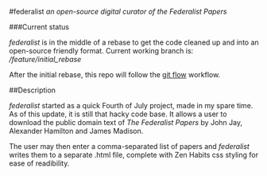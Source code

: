 #federalist
*an open-source digital curator of the Federalist Papers*

###Current status

*federalist* is in the middle of a rebase to get the code cleaned up and into
an open-source friendly format. Current working branch is: */feature/initial_rebase*

After the initial rebase, this repo will follow the [git
flow](https://www.atlassian.com/git/tutorials/comparing-workflows/gitflow-workflow)
workflow.

##Description

*federalist* started as a quick Fourth of July project, made in my spare time.
As of this update, it is still that hacky code base. It allows a user to
download the public domain text of *The Federalist Papers* by John Jay,
Alexander Hamilton and James Madison. 

The user may then enter a comma-separated list of papers and *federalist*
writes them to a separate .html file, complete with Zen Habits css styling for
ease of readibility.
